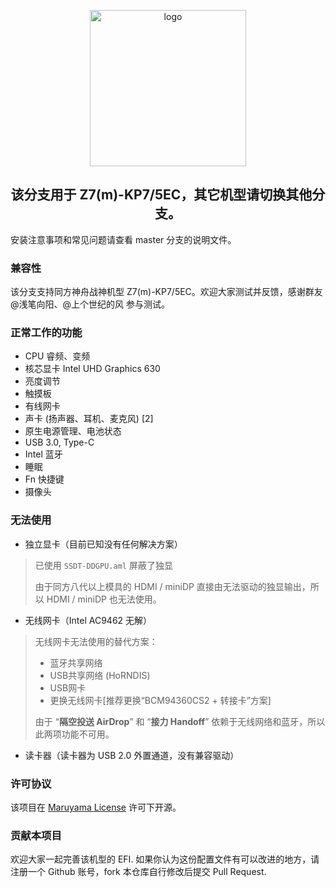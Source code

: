 <p align="center">
<img src="https://i.loli.net/2020/01/05/QilbpRdq4awGfSX.png" width="250px" alt="logo">
</p>

<h2 align="center">该分支用于 Z7(m)-KP7/5EC，其它机型请切换其他分支。</h2>

安装注意事项和常见问题请查看 master 分支的说明文件。


### 兼容性

该分支支持同方神舟战神机型 Z7(m)-KP7/5EC。欢迎大家测试并反馈，感谢群友 @浅笔向阳、@上个世纪的风 参与测试。

### 正常工作的功能

- CPU 睿频、变频
- 核芯显卡 Intel UHD Graphics 630
- 亮度调节
- 触摸板
- 有线网卡
- 声卡 (扬声器、耳机、麦克风) [2]
- 原生电源管理、电池状态
- USB 3.0, Type-C
- Intel 蓝牙
- 睡眠
- Fn 快捷键
- 摄像头


### 无法使用

- 独立显卡（目前已知没有任何解决方案）

> 已使用 `SSDT-DDGPU.aml` 屏蔽了独显
>
> 由于同方八代以上模具的 HDMI / miniDP 直接由无法驱动的独显输出，所以 HDMI / miniDP 也无法使用。

- 无线网卡（Intel AC9462 无解）

> 无线网卡无法使用的替代方案：
> - 蓝牙共享网络
> - USB共享网络 (HoRNDIS) 
> - USB网卡
> - 更换无线网卡[推荐更换“BCM94360CS2 + 转接卡”方案]
> 
> 由于 “**隔空投送 AirDrop**” 和 “**接力 Handoff**” 依赖于无线网络和蓝牙，所以此两项功能不可用。

- 读卡器（读卡器为 USB 2.0 外置通道，没有兼容驱动）


### 许可协议

该项目在 [Maruyama License](LICENSE) 许可下开源。

### 贡献本项目

欢迎大家一起完善该机型的 EFI. 如果你认为这份配置文件有可以改进的地方，请注册一个 Github 账号，fork 本仓库自行修改后提交 Pull Request.
